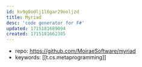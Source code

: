 ```yaml
---
id: kv9g0odlj1l6gar29ooljzd
title: Myriad
desc: 'code generator for F#'
updated: 1715181689094
created: 1715181662385
---
```


- repo: https://github.com/MoiraeSoftware/myriad
- keywords: [[t.cs.metaprogramming]]